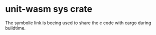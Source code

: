 # unit-wasm sys crate

The symbolic link is beeing used to share the c code with cargo during
buildtime.
